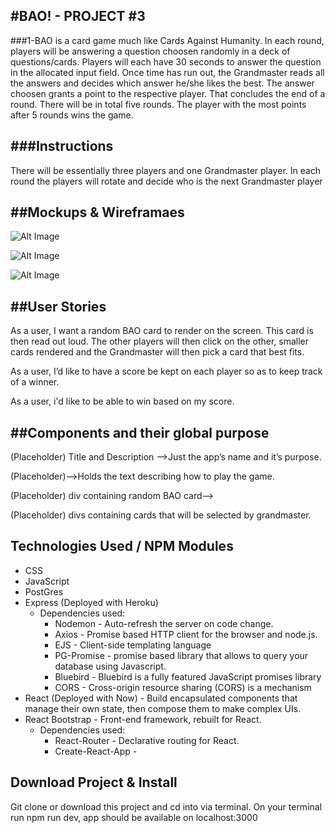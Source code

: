 #BAO! - PROJECT #3
-----------
###1-BAO is a card game much like Cards Against Humanity. In each round, players will be answering a question choosen randomly in a deck of questions/cards. Players will each have 30 seconds to answer the question in the allocated input field. Once time has run out, the Grandmaster reads all the answers and decides which answer he/she likes the best. The answer choosen grants a point to the respective player. That concludes the end of a round. There will be in total five rounds. The player with the most points after 5 rounds wins the game.

###Instructions
----------
There will be essentially three players and one Grandmaster player. In each round the players will rotate and decide who is the next Grandmaster player

##Mockups & Wireframaes
----------

![Alt Image](http://i.imgur.com/mWAnOFJ.png)

![Alt Image](http://i.imgur.com/oUev6qY.png)

![Alt Image](http://i.imgur.com/DsILfWx.png)

##User Stories
----------
As a user, I want a random BAO card to render on the screen. This card is then read out loud. The other players will then click on the other, smaller cards rendered and the Grandmaster will then pick a card that best fits.

As a user, I’d like to have a score be kept on each player so as to keep track of a winner.

As a user, i'd like to be able to win based on my score.

##Components and their global purpose
----------
(Placeholder) Title and Description ——>Just the app’s name and it’s purpose.

(Placeholder)——>Holds the text describing how to play the game.

(Placeholder) div containing random BAO card—> 

(Placeholder) divs containing cards that will be selected by grandmaster.

Technologies Used / NPM Modules
-----------
* CSS
* JavaScript
* PostGres
* Express (Deployed with Heroku)
    * Dependencies used:
        * Nodemon - Auto-refresh the server on code change.
        * Axios - Promise based HTTP client for the browser and node.js.
        * EJS - Client-side templating language 
        * PG-Promise - promise based library that allows to query your database using Javascript.
        * Bluebird - Bluebird is a fully featured JavaScript promises library
        * CORS - Cross-origin resource sharing (CORS) is a mechanism 
* React (Deployed with Now) - Build encapsulated components that manage their own state, then compose them to make complex UIs. 
* React Bootstrap - Front-end framework, rebuilt for React.
    * Dependencies used:
        * React-Router - Declarative routing for React.
        * Create-React-App - 

Download Project & Install
----------------
Git clone or download this project and cd into via terminal. On your terminal run npm run dev, app should be available on localhost:3000 
